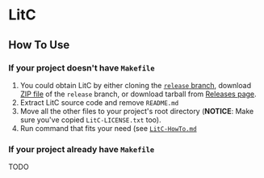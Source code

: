 # LitC

## How To Use

### If your project doesn't have `Makefile`

1. You could obtain LitC by either cloning the [`release` branch](https://github.com/fudepia/LitC/tree/release), download [ZIP file](https://github.com/fudepia/LitC/archive/refs/heads/release.zip) of the `release` branch, or download tarball from [Releases page](https://github.com/fudepia/LitC/releases).
2. Extract LitC source code and remove `README.md`
3. Move all the other files to your project's root directory (**NOTICE**: Make sure you've copied `LitC-LICENSE.txt` too).
4. Run command that fits your need (see [`LitC-HowTo.md`](./LitC-HowTo.md)

### If your project already have `Makefile`

TODO
